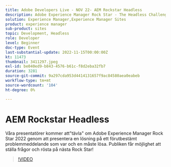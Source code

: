 ```yaml
---
title: Adobe Developers Live - NOV 22- AEM Rockstar Headless
description: Adobe Experience Manager Rock Star - The Headless ChallengeVåra presentatörer kommer att"tävla" om Adobe Experience Manager Rock Star 2022 genom att presentera en lösning på ett i förväg tillhandahållet problempåstående som var och en måste lösa. Publiken får möjlighet att ställa frågor och rösta på nästa Rock Star!
solution: Experience Manager,Experience Manager Sites
product: experience manager
sub-product: sites
topic: Development, Headless
role: Developer
level: Beginner
doc-type: Event
last-substantial-update: 2022-11-15T00:00:00Z
kt: 11473
thumbnail: 3411297.jpeg
exl-id: be040ed9-b843-4576-b61c-f8d2eba32fb7
duration: 3281
source-git-commit: 9a297cda953d4414131657f9ac84580aea0eabeb
workflow-type: tm+mt
source-wordcount: '104'
ht-degree: 0%

---
```


# AEM Rockstar Headless

Våra presentatörer kommer att&quot;tävla&quot; om Adobe Experience Manager Rock Star 2022 genom att presentera en lösning på ett förutbestämt problemmeddelande som var och en måste lösa. Publiken får möjlighet att ställa frågor och rösta på nästa Rock Star!

>[!VIDEO](https://video.tv.adobe.com/v/3411297/?quality=12&learn=on)

